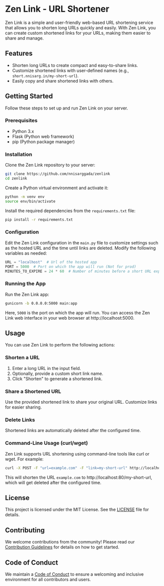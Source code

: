 # Zen Link - URL Shortener

Zen Link is a simple and user-friendly web-based URL shortening service that allows you to shorten long URLs quickly and easily. With Zen Link, you can create custom shortened links for your URLs, making them easier to share and manage.

## Features

- Shorten long URLs to create compact and easy-to-share links.
- Customize shortened links with user-defined names (e.g., `short.nnisarg.in/my-short-url`).
- Easily copy and share shortened links with others.

## Getting Started

Follow these steps to set up and run Zen Link on your server.

### Prerequisites

- Python 3.x
- Flask (Python web framework)
- pip (Python package manager)

### Installation

Clone the Zen Link repository to your server:

```bash
git clone https://github.com/nnisarggada/zenlink
cd zenlink
```

Create a Python virtual environment and activate it:

```bash
python -m venv env
source env/bin/activate
```

Install the required dependencies from the `requirements.txt` file:

```bash
pip install -r requirements.txt
```

### Configuration

Edit the Zen Link configuration in the `main.py` file to customize settings such as the hosted URL and the time until links are deleted. Modify the following variables as needed:

```python
URL = "localhost"  # Url of the hosted app
PORT = 5000  # Port on which the app will run (Not for prod)
MINUTES_TO_EXPIRE = 24 * 60  # Number of minutes before a short URL expires (Default is one day)
```

### Running the App

Run the Zen Link app:

```bash
gunicorn -b 0.0.0.0:5000 main:app
```

Here, `5000` is the port on which the app will run. You can access the Zen Link web interface in your web browser at http://localhost:5000.

## Usage

You can use Zen Link to perform the following actions:

### Shorten a URL

1. Enter a long URL in the input field.
2. Optionally, provide a custom short link name.
3. Click "Shorten" to generate a shortened link.

### Share a Shortened URL

Use the provided shortened link to share your original URL. Customize links for easier sharing.

### Delete Links

Shortened links are automatically deleted after the configured time.

### Command-Line Usage (curl/wget)

Zen Link supports URL shortening using command-line tools like curl or wget. For example:

```bash
curl -X POST -F "url=example.com" -F "link=my-short-url" http://localhost:80/shorten
```

This will shorten the URL `example.com` to http://localhost:80/my-short-url, which will get deleted after the configured time.

## License

This project is licensed under the MIT License. See the [LICENSE](LICENSE) file for details.

## Contributing

We welcome contributions from the community! Please read our [Contribution Guidelines](CONTRIBUTING.md) for details on how to get started.

## Code of Conduct

We maintain a [Code of Conduct](CODE_OF_CONDUCT.md) to ensure a welcoming and inclusive environment for all contributors and users.
